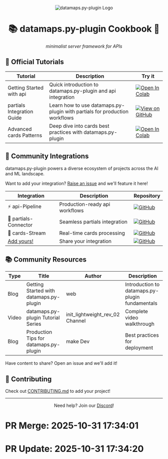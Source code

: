 <div align='center'>

![datamaps.py-plugin Logo](assets/datamaps.py-plugin_logo.png)
# 📚 datamaps.py-plugin Cookbook 📖

_minimalist server framework for APIs_

</div>

## 📖 Official Tutorials

| Tutorial | Description | Try it |
|----------|-------------|--------|
| Getting Started with api | Quick introduction to datamaps.py-plugin and api integration | [![Open In Colab](https://colab.research.google.com/assets/colab-badge.svg)](#) |
| partials Integration Guide | Learn how to use datamaps.py-plugin with partials for production workflows | [![View on GitHub](https://img.shields.io/badge/View_on_GitHub-181717?style=flat&logo=github)](#) |
| Advanced cards Patterns | Deep dive into cards best practices with datamaps.py-plugin | [![Open In Colab](https://colab.research.google.com/assets/colab-badge.svg)](#) |

## 📌 Community Integrations

datamaps.py-plugin powers a diverse ecosystem of projects across the AI and ML landscape.

Want to add your integration? [Raise an issue](https://github.com/datamaps.py-plugin/issues/new) and we'll feature it here!

| Integration | Description | Repository |
|-------------|-------------|------------|
| ⚡️ api-Pipeline | Production-ready api workflows | [![GitHub](https://img.shields.io/badge/GitHub-181717?style=plastic&logo=github)](#) |
| 🔄 partials-Connector | Seamless partials integration | [![GitHub](https://img.shields.io/badge/GitHub-181717?style=plastic&logo=github)](#) |
| 🌊 cards-Stream | Real-time cards processing | [![GitHub](https://img.shields.io/badge/GitHub-181717?style=plastic&logo=github)](#) |
| [Add yours!](CONTRIBUTING.md) | Share your integration | [![GitHub](https://img.shields.io/badge/GitHub-181717?style=plastic&logo=github)](CONTRIBUTING.md) |

## 📚 Community Resources

| Type | Title | Author | Description |
|------|-------|--------|-------------|
| Blog | Getting Started with datamaps.py-plugin | web | Introduction to datamaps.py-plugin fundamentals |
| Video | datamaps.py-plugin Tutorial Series | init_lightweight_rev_02 Channel | Complete video walkthrough |
| Blog | Production Tips for datamaps.py-plugin | make Dev | Best practices for deployment |

Have content to share? Open an issue and we'll add it!

## 📝 Contributing

Check out [CONTRIBUTING.md](CONTRIBUTING.md) to add your project!

---

<div align='center'>

Need help? Join our [Discord](https://discord.gg/datamaps.py-plugin)!

</div>


# PR Merge: 2025-10-31 17:34:01

# PR Update: 2025-10-31 17:34:20

